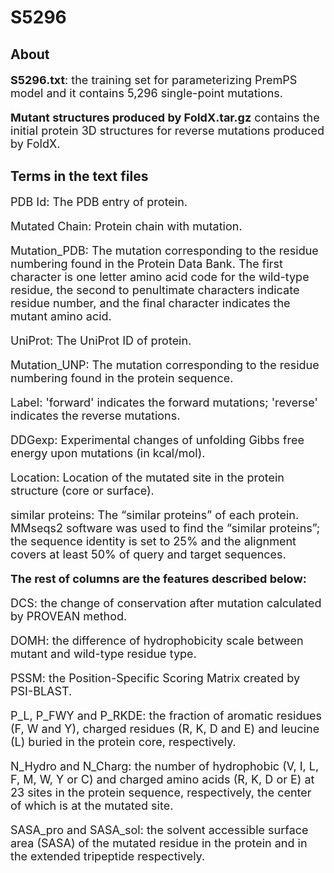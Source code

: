 # S5296

## About

<font size=4>

**S5296.txt**: the training set for parameterizing PremPS model and it contains 5,296 single-point mutations.

**Mutant structures produced by FoldX.tar.gz** contains the initial protein 3D structures for reverse mutations produced by FoldX. 

</font> 

## Terms in the text files

<font size=4>

PDB Id: The PDB entry of protein.

Mutated Chain: Protein chain with mutation.

Mutation_PDB: The mutation corresponding to the residue numbering found in the Protein Data Bank. The first character is one letter amino acid code for the wild-type residue, the second to penultimate characters indicate residue number, and the final character indicates the mutant amino acid.

UniProt: The UniProt ID of protein.

Mutation_UNP: The mutation corresponding to the residue numbering found in the protein sequence.

Label: 'forward' indicates the forward mutations; 'reverse' indicates the reverse mutations.

DDGexp: Experimental changes of unfolding Gibbs free energy upon mutations (in kcal/mol).

Location: Location of the mutated site in the protein structure (core or surface).

similar proteins: The “similar proteins” of each protein. MMseqs2 software was used to find the “similar proteins”; the sequence identity is set to 25% and the alignment covers at least 50% of query and target sequences.

**The rest of columns are the features described below:**

DCS: the change of conservation after mutation calculated by PROVEAN method. 

DOMH: the difference of hydrophobicity scale between mutant and wild-type residue type.

PSSM: the Position-Specific Scoring Matrix created by PSI-BLAST.

P\_L, P\_FWY and P\_RKDE: the fraction of aromatic residues (F, W and Y), charged residues (R, K, D and E) and leucine (L) buried in the protein core, respectively.

N\_Hydro and N\_Charg: the number of hydrophobic (V, I, L, F, M, W, Y or C) and charged amino acids (R, K, D or E) at 23 sites in the protein sequence, respectively, the center of which is at the mutated site. 

SASA\_pro and SASA\_sol: the solvent accessible surface area (SASA) of the mutated residue in the protein and in the extended tripeptide respectively. 

<font>
